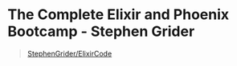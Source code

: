 # The Complete Elixir and Phoenix Bootcamp - Stephen Grider

> [StephenGrider/ElixirCode](https://github.com/StephenGrider/ElixirCode)
